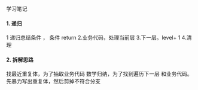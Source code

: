 学习笔记
#### 1. 递归 

1 递归总结条件 ， 条件 return
2.业务代码，处理当前层
3.下一层。level+ 1
4.清理

#### 2. 拆解思路
找最近重复体，为了抽取业务代码
数学归纳，为了找到遍历下一层 和业务代码。
先暴力写出重复体，然后剪掉不符合分支



